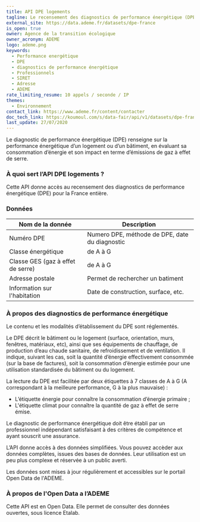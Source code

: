 ```yaml
---
title: API DPE logements
tagline: Le recensement des diagnostics de performance énergétique (DPE) des logements par habitation
external_site: https://data.ademe.fr/datasets/dpe-france
is_open: true
owner: Agence de la transition écologique
owner_acronym: ADEME
logo: ademe.png
keywords:
  - Performance energétique
  - DPE
  - diagnostics de performance énergétique
  - Professionnels
  - SIRET
  - Adresse
  - ADEME
rate_limiting_resume: 10 appels / seconde / IP
themes:
  - Environnement
contact_link: https://www.ademe.fr/content/contacter
doc_tech_link: https://koumoul.com/s/data-fair/api/v1/datasets/dpe-france/api-docs.json
last_update: 27/07/2020
---
```


Le diagnostic de performance énergétique (DPE) renseigne sur la performance énergétique d’un logement ou d’un bâtiment, en évaluant sa consommation d’énergie et son impact en terme d’émissions de gaz à effet de serre.

### À quoi sert l’API DPE logements ?

Cette API donne accès au recensement des diagnostics de performance énergétique (DPE) pour la France entière.

### Données

| Nom de la donnée                  | Description                                    |
| --------------------------------- | ---------------------------------------------- |
| Numéro DPE                        | Numero DPE, méthode de DPE, date du diagnostic |
| Classe énergétique                | de A à G                                       |
| Classe GES (gaz à effet de serre) | de A à G                                       |
| Adresse postale                   | Permet de rechercher un batiment               |
| Information sur l'habitation      | Date de construction, surface, etc.            |

### À propos des diagnostics de performance énergétique

Le contenu et les modalités d’établissement du DPE sont réglementés.

Le DPE décrit le bâtiment ou le logement (surface, orientation, murs, fenêtres, matériaux, etc), ainsi que ses équipements de chauffage, de production d’eau chaude sanitaire, de refroidissement et de ventilation. Il indique, suivant les cas, soit la quantité d’énergie effectivement consommée (sur la base de factures), soit la consommation d’énergie estimée pour une utilisation standardisée du bâtiment ou du logement.

La lecture du DPE est facilitée par deux étiquettes à 7 classes de A à G (A correspondant à la meilleure performance, G à la plus mauvaise) :

- L’étiquette énergie pour connaître la consommation d’énergie primaire ;
- L'étiquette climat pour connaître la quantité de gaz à effet de serre émise.

Le diagnostic de performance énergétique doit être établi par un professionnel indépendant satisfaisant à des critères de compétence et ayant souscrit une assurance.

L’API donne accès à des données simplifiées. Vous pouvez accèder aux <External href="https://files.data.gouv.fr/ademe/dpe-france-entiere.zip">données complètes</External>, issues des bases de données. Leur utilisation est un peu plus complexe et réservée à un public averti.

Les données sont mises à jour régulièrement et accessibles sur le <External href="https://data.ademe.fr/datasets/dpe-france">portail Open Data de l'ADEME</External>.

### À propos de l'Open Data a l’ADEME

Cette API est en Open Data. Elle permet de consulter des données ouvertes, <External href="https://www.etalab.gouv.fr/licence-ouverte-open-licence">sous licence Etalab</External>.
